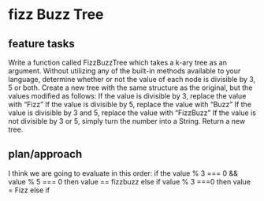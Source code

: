 # fizz Buzz Tree

## feature tasks
Write a function called FizzBuzzTree which takes a k-ary tree as an argument.
Without utilizing any of the built-in methods available to your language, determine whether or not the value of each node is divisible by 3, 5 or both. Create a new tree with the same structure as the original, but the values modified as follows:
If the value is divisible by 3, replace the value with “Fizz”
If the value is divisible by 5, replace the value with “Buzz”
If the value is divisible by 3 and 5, replace the value with “FizzBuzz”
If the value is not divisible by 3 or 5, simply turn the number into a String.
Return a new tree.

## plan/approach
I think we are going to evaluate in this order:
if the value % 3 === 0 && value % 5 === 0 then value == fizzbuzz
else if value % 3 ===0 then value = Fizz
else if 